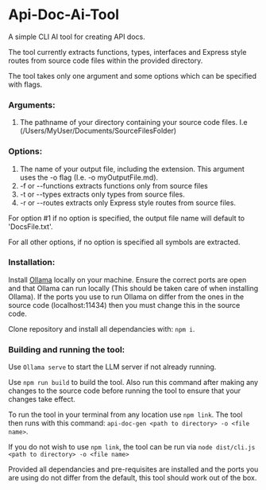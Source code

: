 # Api-Doc-Ai-Tool
A simple CLI AI tool for creating API docs.

The tool currently extracts functions, types, interfaces and Express style routes from source code files within the provided directory.

The tool takes only one argument and some options which can be specified with flags.

### Arguments:
1) The pathname of your directory containing your source code files. I.e (/Users/MyUser/Documents/SourceFilesFolder)

### Options:

1) The name of your output file, including the extension. This argument uses the -o flag (I.e. -o myOutputFile.md).
2) -f or --functions extracts functions only from source files
3) -t or --types extracts only types from source files.
4) -r or --routes extracts only Express style routes from source files.

For option #1 if no option is specified, the output file name will default to 'DocsFile.txt'.

For all other options, if no option is specified all symbols are extracted.

### Installation: 

Install [Ollama](https://ollama.com/download) locally on your machine. Ensure the correct ports are open and that Ollama can run locally (This should be taken care of when installing Ollama). If the ports you use to run Ollama on differ from the ones in the source code (localhost:11434) then you must change this in the source code.

Clone repository and install all dependancies with: `npm i`.

### Building and running the tool:
Use `Ollama serve` to start the LLM server if not already running.

Use `npm run build` to build the tool. Also run this command after making any changes to the source code before running the tool to ensure that your changes take effect.

To run the tool in your terminal from any location use `npm link`. The tool then runs with this command: `api-doc-gen <path to directory> -o <file name>`.

If you do not wish to use `npm link`, the tool can be run via `node dist/cli.js <path to directory> -o <file name>`

Provided all dependancies and pre-requisites are installed and the ports you are using do not differ from the default, this tool should work out of the box.
